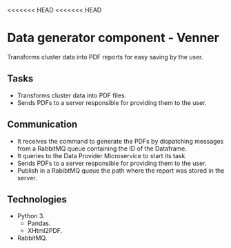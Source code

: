 <<<<<<< HEAD
<<<<<<< HEAD
# Data generator component - Venner
Transforms cluster data into PDF reports for easy saving by the user.

## Tasks
* Transforms cluster data into PDF files.
* Sends PDFs to a server responsible for providing them to the user.

## Communication
* It receives the command to generate the PDFs by dispatching messages from a RabbitMQ queue containing the ID of the Dataframe.
* It queries to the Data Provider Microservice to start its task.
* Sends PDFs to a server responsible for providing them to the user.
* Publish in a RabibtMQ queue the path where the report was stored in the server.

## Technologies
* Python 3.
  * Pandas.
  * XHtml2PDF.
* RabbitMQ.
